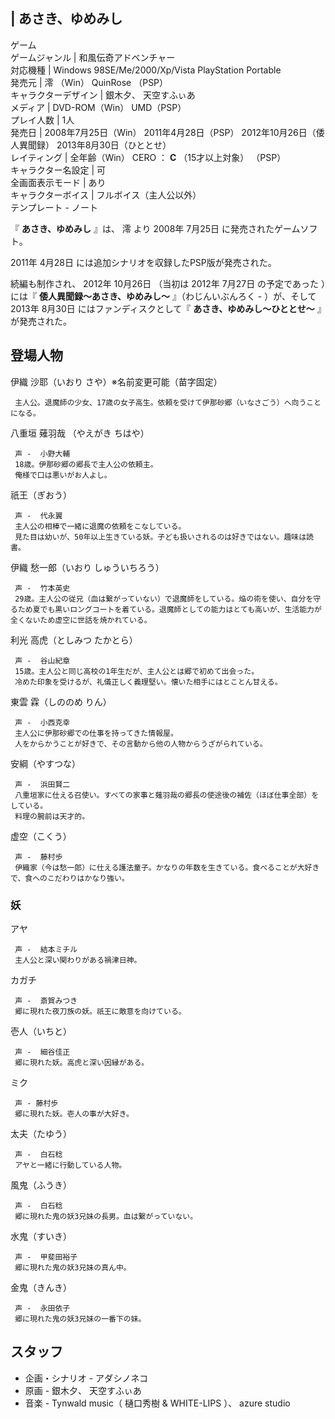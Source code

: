 |  あさき、ゆめみし  
---  
ゲーム  
ゲームジャンル  |  和風伝奇アドベンチャー   
対応機種  |  Windows 98SE/Me/2000/Xp/Vista  PlayStation Portable   
発売元  |  澪  （Win）  QuinRose  （PSP）   
キャラクターデザイン  |  銀木夕、  天空すふぃあ   
メディア  |  DVD-ROM（Win）  UMD（PSP）   
プレイ人数  |  1人   
発売日  |  2008年7月25日（Win）  2011年4月28日（PSP）  2012年10月26日（倭人異聞録）  2013年8月30日（ひととせ）   
レイティング  |  全年齢（Win）  CERO  ：  **C** （15才以上対象）  （PSP）   
キャラクター名設定  |  可   
全画面表示モード  |  あり   
キャラクターボイス  |  フルボイス（主人公以外）   
テンプレート  \-  ノート  
  
『 **あさき、ゆめみし** 』は、  澪  より  2008年  7月25日  に発売されたゲームソフト。

2011年  4月28日  には追加シナリオを収録したPSP版が発売された。

続編も制作され、  2012年  10月26日  （当初は  2012年  7月27日  の予定であった    ）には『
**倭人異聞録〜あさき、ゆめみし〜** 』（わじんいぶんろく - ）が、そして  2013年  8月30日  にはファンディスクとして『
**あさき、ゆめみし～ひととせ～** 』が発売された。

##  登場人物  

伊織 沙耶（いおり さや）※名前変更可能（苗字固定）

     主人公。退魔師の少女、17歳の女子高生。依頼を受けて伊那砂郷（いなさごう）へ向うことになる。 
八重垣 薙羽哉 （やえがき ちはや）

     声 -  小野大輔 
     18歳。伊那砂郷の郷長で主人公の依頼主。 
     俺様で口は悪いがお人よし。 
祇王（ぎおう）

     声 -  代永翼 
     主人公の相棒で一緒に退魔の依頼をこなしている。 
     見た目は幼いが、50年以上生きている妖。子ども扱いされるのは好きではない。趣味は読書。 
伊織 愁一郎（いおり しゅういちろう）

     声 -  竹本英史 
     29歳。主人公の従兄（血は繋がっていない）で退魔師をしている。焔の術を使い、自分を守るため夏でも黒いロングコートを着ている。退魔師としての能力はとても高いが、生活能力が全くないため虚空に世話を焼かれている。 
利光 高虎（としみつ たかとら）

     声 -  谷山紀章 
     15歳。主人公と同じ高校の1年生だが、主人公とは郷で初めて出会った。 
     冷めた印象を受けるが、礼儀正しく義理堅い。懐いた相手にはとことん甘える。 
東雲 霖（しののめ りん）

     声 -  小西克幸 
     主人公に伊那砂郷での仕事を持ってきた情報屋。 
     人をからかうことが好きで、その言動から他の人物からうざがられている。 
安綱（やすつな）

     声 -  浜田賢二 
     八重垣家に仕える召使い。すべての家事と薙羽哉の郷長の使途後の補佐（ほぼ仕事全部）をしている。 
     料理の腕前は天才的。 
虚空（こくう）

     声 -  藤村歩 
     伊織家（今は愁一郎）に仕える護法童子。かなりの年数を生きている。食べることが大好きで、食へのこだわりはかなり強い。 

###  妖  

アヤ

     声 -  結本ミチル 
     主人公と深い関わりがある禍津日神。 
カガチ

     声 -  斎賀みつき 
     郷に現れた夜刀族の妖。祇王に敵意を向けている。 
壱人（いちと）

     声 -  細谷佳正 
     郷に現れた妖。高虎と深い因縁がある。 
ミク

     声 - 藤村歩 
     郷に現れた妖。壱人の事が大好き。 
太夫（たゆう）

     声 -  白石稔 
     アヤと一緒に行動している人物。 
風鬼（ふうき）

     声 -  白石稔 
     郷に現れた鬼の妖3兄妹の長男。血は繋がっていない。 
水鬼（すいき）

     声 -  甲斐田裕子 
     郷に現れた鬼の妖3兄妹の真ん中。 
金鬼（きんき）

     声 -  永田依子 
     郷に現れた鬼の妖3兄妹の一番下の妹。 

##  スタッフ  

  * 企画・シナリオ - アダシノネコ 
  * 原画 - 銀木夕、  天空すふぃあ 
  * 音楽 - Tynwald music（  樋口秀樹  & WHITE-LIPS  ）、  azure studio 

